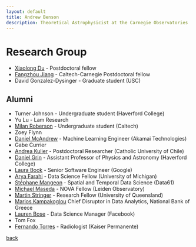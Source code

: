 ```yaml
---
layout: default
title: Andrew Benson
description: Theoretical Astrophysicist at the Carnegie Observatories
---
```


# Research Group

* [Xiaolong Du](https://xiaolong-du.github.io/) - Postdoctoral fellow
* [Fangzhou Jiang](https://www.fzjiang.com/) - Caltech-Carnegie Postdoctoral fellow
* David Gonzalez-Dysinger - Graduate student (USC)

## Alumni

* Turner Johnson - Undergraduate student (Haverford College)
* Yu Lu - Lam Research
* [Milan Roberson](https://www.linkedin.com/in/milan-roberson-705a5b160/) - Undergraduate student (Caltech)
* Zoey Flynn
* [Daniel McAndrew](https://www.linkedin.com/in/daniel-estevan-mcandrew/) - Machine Learning Engineer (Akamai Technologies)
* Gabe Currier
* [Andrea Kulier](http://www.astro-udec.cl/rdemarco/GaTOS/members.html) - Postdoctoral Researcher (Catholic University of Chile)
* [Daniel Grin](https://www.haverford.edu/users/dgrin) - Assistant Professor of Physics and Astronomy (Haverford College)
* [Laura Book](https://www.linkedin.com/in/booklaura/) - Senior Software Engineer (Google)
* [Arya Farahi](https://afarahi.github.io/) - Data Science Fellow (University of Michigan)
* [Stéphane Mangeon](https://www.linkedin.com/in/smangeon/) - Spatial and Temporal Data Science (Data61)
* [Michael Maseda](https://home.strw.leidenuniv.nl/~maseda/) - NOVA Fellow (Leiden Observatory)
* [Martin Stringer](https://researchers.uq.edu.au/researcher/14653) - Research Fellow (University of Queensland)
* [Marios Kampakoglou](https://www.linkedin.com/in/marios-kampakoglou-23793466/) Chief Disruptor in Data Analytics, National Bank of Greece
* [Lauren Bose](https://www.linkedin.com/in/lauren-bose-53b47031/) - Data Science Manager (Facebook)
* Tom Fox
* [Fernando Torres](https://www.linkedin.com/in/fernandotorresmd/) - Radiologist (Kaiser Permanente)

[back](./)
